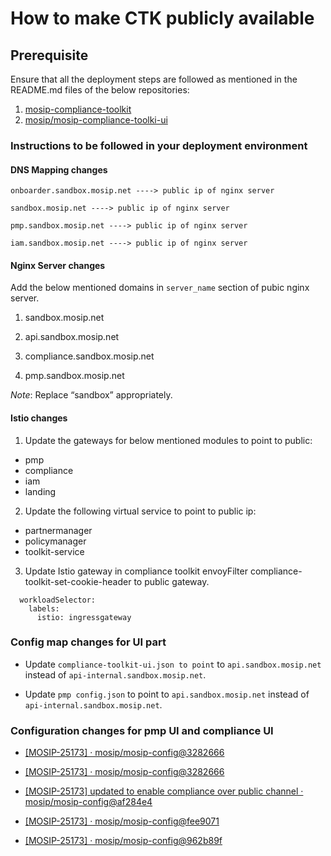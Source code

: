 # How to make CTK publicly available

## Prerequisite

Ensure that all the deployment steps are followed as mentioned in the README.md files of the below repositories:

1. [mosip-compliance-toolkit](https://github.com/mosip/mosip-compliance-toolkit)
2. [mosip/mosip-compliance-toolki-ui](https://github.com/mosip/mosip-compliance-toolkit-ui)


### Instructions to be followed in your deployment environment

#### DNS Mapping changes

`onboarder.sandbox.mosip.net ----> public ip of nginx server`

`sandbox.mosip.net ----> public ip of nginx server`

`pmp.sandbox.mosip.net ----> public ip of nginx server`

`iam.sandbox.mosip.net ----> public ip of nginx server`

#### Nginx Server changes

Add the below mentioned domains in `server_name` section of pubic nginx server.

1. sandbox.mosip.net

2. api.sandbox.mosip.net

3. compliance.sandbox.mosip.net

4. pmp.sandbox.mosip.net

*Note*: Replace “sandbox”  appropriately.

#### Istio changes

1. Update the gateways for below mentioned modules to point to public:

* pmp
* compliance
* iam
* landing

2. Update the following virtual service to point to public ip:

* partnermanager
* policymanager
* toolkit-service

3. Update Istio gateway in compliance toolkit envoyFilter compliance-toolkit-set-cookie-header to public gateway.

```
  workloadSelector:
    labels:
      istio: ingressgateway
```
      
### Config map changes for UI part

* Update `compliance-toolkit-ui.json to point` to `api.sandbox.mosip.net` instead of `api-internal.sandbox.mosip.net`.

* Update `pmp config.json` to point to `api.sandbox.mosip.net` instead of `api-internal.sandbox.mosip.net`.

### Configuration changes for pmp UI and compliance UI

* [[MOSIP-25173] · mosip/mosip-config@3282666](https://github.com/mosip/mosip-config/commit/3282666bd7d8ffb855ee15d474a7b7033563f8b4)

* [[MOSIP-25173] · mosip/mosip-config@3282666](https://github.com/mosip/mosip-config/commit/3282666bd7d8ffb855ee15d474a7b7033563f8b4)

* [[MOSIP-25173] updated to enable compliance over public channel · mosip/mosip-config@af284e4](https://github.com/mosip/mosip-config/commit/af284e4905374d44afa4f376507f9f078cec6396)

* [[MOSIP-25173] · mosip/mosip-config@fee9071](https://github.com/mosip/mosip-config/commit/fee9071d28a17d18445495f2c55d7a328f8a560d)

* [[MOSIP-25173] · mosip/mosip-config@962b89f](https://github.com/mosip/mosip-config/commit/962b89fa38b0232413b07fa7ece10407e67c194f)

 
